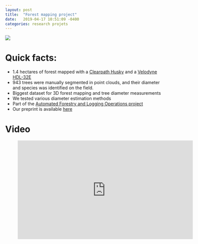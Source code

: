 ```yaml
---
layout: post
title:  "Forest mapping project"
date:   2019-04-17 10:51:09 -0400
categories: research projets 
---
```


![](../../../../../header.png)

# Quick facts:
* 1.4 hectares of forest mapped with a [Clearpath Husky](https://www.clearpathrobotics.com/husky-unmanned-ground-vehicle-robot/) and a [Velodyne HDL\-32E](https://velodynelidar.com/hdl-32e.html)
* 943 trees were manually segmented in point clouds, and their diameter and species was identified on the field.
* Biggest dataset for 3D forest mapping and tree diameter measurements
* We tested various diameter estimation methods
* Part of the [Automated Forestry and Logging Operations project](https://www.researchgate.net/project/Automated-forestry-and-logging-operations)
* Our preprint is available [here](https://arxiv.org/abs/1904.05281)

# Video
<!-- blank line -->
<figure class="video_container">
<iframe width="560" height="315" src="https://www.youtube.com/embed/dJ8eIOvcGPw" frameborder="0" allow="accelerometer; autoplay; encrypted-media; gyroscope; picture-in-picture" allowfullscreen></iframe>
</figure>
<!-- blank line -->


